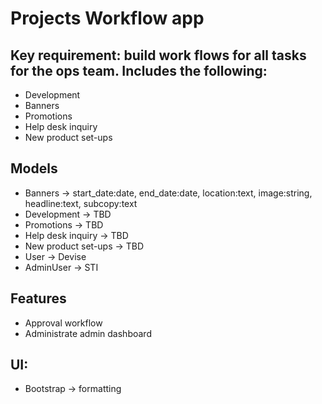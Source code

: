 # Projects Workflow app

## Key requirement: build work flows for all tasks for the ops team. Includes the following:

- Development
- Banners
- Promotions
- Help desk inquiry
- New product set-ups


## Models
- Banners -> start_date:date, end_date:date, location:text, image:string, headline:text, subcopy:text
- Development -> TBD
- Promotions -> TBD
- Help desk inquiry -> TBD
- New product set-ups -> TBD
- User -> Devise
- AdminUser -> STI

## Features
- Approval workflow
- Administrate admin dashboard

## UI:
- Bootstrap -> formatting
